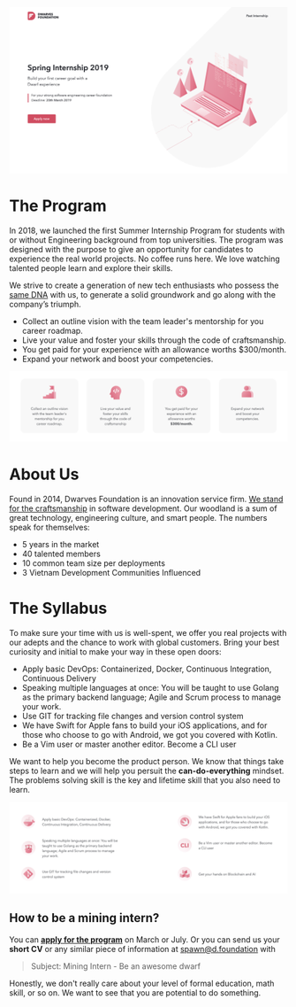 ![](/images/internship.png)

# The Program

In 2018, we launched the first Summer Internship Program for students with or without Engineering background from top universities. The program was designed with the purpose to give an opportunity for candidates to experience the real world projects. No coffee runs here. We love watching talented people learn and explore their skills.

We strive to create a generation of new tech enthusiasts who possess the [same DNA](/additional-info/what-we-value.md) with us, to generate a solid groundwork and go along with the company’s triumph.

- Collect an outline vision with the team leader's mentorship for you career roadmap.
- Live your value and foster your skills through the code of craftsmanship.
- You get paid for your experience with an allowance worths $300/month.
- Expand your network and boost your competencies.

![](/images/internship-program-01.png)

# About Us

Found in 2014, Dwarves Foundation is an innovation service firm. [We stand for the craftsmanship](/additional-info/what-we-stand-for.md) in software development. Our woodland is a sum of great technology, engineering culture, and smart people. The numbers speak for themselves:

- 5 years in the market
- 40 talented members
- 10 common team size per deployments
- 3 Vietnam Development Communities Influenced

# The Syllabus

To make sure your time with us is well-spent, we offer you real projects with our adepts and the chance to work with global customers. Bring your best curiosity and initial to make your way in these open doors:

- Apply basic DevOps: Containerized, Docker, Continuous Integration, Continuous Delivery
- Speaking multiple languages at once: You will be taught to use Golang as the primary backend language; Agile and Scrum process to manage your work.
- Use GIT for tracking file changes and version control system
- We have Swift for Apple fans to build your iOS applications, and for those who choose to go with Android, we got you covered with Kotlin.
- Be a Vim user or master another editor. Become a CLI user

We want to help you become the product person. We know that things take steps to learn and we will help you persuit the **can-do-everything** mindset. The problems solving skill is the key and lifetime skill that you also need to learn.

![](/images/internship-program-02.png)

## How to be a mining intern?

You can [**apply for the program**](https://internship.dwarves.foundation) on March or July. Or you can send us your **short CV** or any similar piece of information at [spawn@d.foundation](mailto:spawn@d.foundation) with 

> Subject: Mining Intern - Be an awesome dwarf

Honestly, we don't really care about your level of formal education, math skill, or so on. We want to see that you are potential to do something.